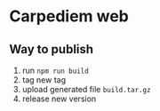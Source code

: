 # Carpediem web

## Way to publish
1. run `npm run build`
2. tag new tag
3. upload generated file `build.tar.gz`
4. release new version

